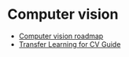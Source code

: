 # Computer vision
- [Computer vision roadmap](https://www.kaggle.com/discussions/getting-started/158267)
- [Transfer Learning for CV Guide](https://www.kaggle.com/learn-guide/transfer-learning-cv)
